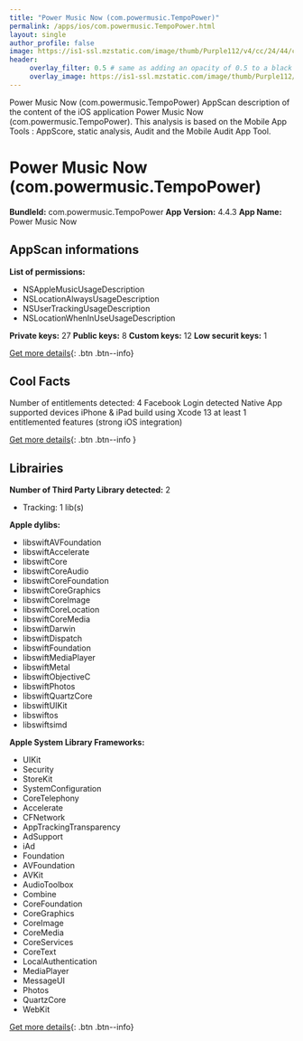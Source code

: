 ```yaml
---
title: "Power Music Now (com.powermusic.TempoPower)"
permalink: /apps/ios/com.powermusic.TempoPower.html
layout: single
author_profile: false
image: https://is1-ssl.mzstatic.com/image/thumb/Purple112/v4/cc/24/44/cc2444ec-5c60-173f-daa3-c855a43d609c/AppIcon-0-0-1x_U007emarketing-0-0-0-8-0-0-sRGB-0-0-0-GLES2_U002c0-512MB-85-220-0-0.png/512x512bb.jpg
header: 
     overlay_filter: 0.5 # same as adding an opacity of 0.5 to a black background
     overlay_image: https://is1-ssl.mzstatic.com/image/thumb/Purple112/v4/cc/24/44/cc2444ec-5c60-173f-daa3-c855a43d609c/AppIcon-0-0-1x_U007emarketing-0-0-0-8-0-0-sRGB-0-0-0-GLES2_U002c0-512MB-85-220-0-0.png/512x512bb.jpg
---
```

Power Music Now (com.powermusic.TempoPower) AppScan description of the content of the iOS application Power Music Now (com.powermusic.TempoPower). This analysis is based on the Mobile App Tools : AppScore, static analysis, Audit and the Mobile Audit App Tool.

# Power Music Now (com.powermusic.TempoPower)

**BundleId:** com.powermusic.TempoPower
**App Version:** 4.4.3
**App Name:** Power Music Now


## AppScan informations 

**List of permissions:** 
- NSAppleMusicUsageDescription
- NSLocationAlwaysUsageDescription
- NSUserTrackingUsageDescription
- NSLocationWhenInUseUsageDescription
  
  
**Private keys:** 27
**Public keys:** 8
**Custom keys:** 12
**Low securit keys:** 1
  
[Get more details](/pricing.html){: .btn .btn--info}

## Cool Facts

Number of entitlements detected: 4
Facebook Login detected
Native App
supported devices iPhone & iPad
build using Xcode 13
at least 1 entitlemented features (strong iOS integration)
  
[Get more details](/pricing.html){: .btn .btn--info }

## Librairies 
**Number of Third Party Library detected:** 2
- Tracking: 1 lib(s)


**Apple dylibs:**
- libswiftAVFoundation
- libswiftAccelerate
- libswiftCore
- libswiftCoreAudio
- libswiftCoreFoundation
- libswiftCoreGraphics
- libswiftCoreImage
- libswiftCoreLocation
- libswiftCoreMedia
- libswiftDarwin
- libswiftDispatch
- libswiftFoundation
- libswiftMediaPlayer
- libswiftMetal
- libswiftObjectiveC
- libswiftPhotos
- libswiftQuartzCore
- libswiftUIKit
- libswiftos
- libswiftsimd


**Apple System Library Frameworks:**
- UIKit
- Security
- StoreKit
- SystemConfiguration
- CoreTelephony
- Accelerate
- CFNetwork
- AppTrackingTransparency
- AdSupport
- iAd
- Foundation
- AVFoundation
- AVKit
- AudioToolbox
- Combine
- CoreFoundation
- CoreGraphics
- CoreImage
- CoreMedia
- CoreServices
- CoreText
- LocalAuthentication
- MediaPlayer
- MessageUI
- Photos
- QuartzCore
- WebKit


  
[Get more details](/pricing.html){: .btn .btn--info}

